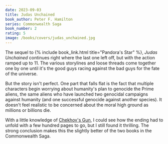 ```yaml
---
date: 2023-09-03
title: Judas Unchained
book_author: Peter F. Hamilton
series: Commonwealth Saga
book_number: 2
rating: 5
image: /books/covers/judas_unchained.jpg
---
```


The sequel to {% include book_link.html title="Pandora's Star" %}, <cite
class="book-title">Judas Unchained</cite> continues right where the last one
left off, but with the action ramped up to 11. The various storylines and
loose threads come together one by one until it's the good guys racing against
the bad guys for the fate of the universe.

But the story isn't perfect. One part that falls flat is the fact that
multiple characters begin worrying about humanity's plan to genocide the Prime
aliens, the same aliens who have launched two genocidal campaigns against
humanity (and one successful genocide against another species). It doesn't
feel realistic to be concerned about the moral high ground as millions or
billions die.

With a little knowledge of [Chekhov's Gun][gun], I could see how the ending
had to unfold with a few hundred pages to go, but I still found it thrilling.
The strong conclusion makes this the slightly better of the two books in the
Commonwealth Saga.

[gun]: https://en.wikipedia.org/wiki/Chekhov's_Gun

